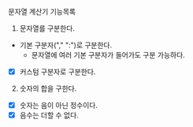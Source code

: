 문자열 계산기 기능목록
1. 문자열를 구분한다.
- 기본 구분자("," ":")로 구분한다.
    - 문자열에 여러 기본 구분자가 들어가도 구분 가능하다.
- [X] 커스텀 구분자로 구분한다.
2. 숫자의 합을 구한다.
- [X] 숫자는 음이 아닌 정수이다.
- [X] 음수는 더할 수 없다.